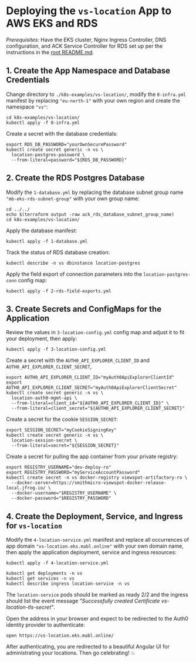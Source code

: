 
# Deploying the `vs-location` App to AWS EKS and RDS

*Prerequisites:* Have the EKS cluster, Nginx Ingress Controller, DNS configuration, and ACK Service Controller for RDS
set up per the instructions in the [root README.md](../../README.md).

## 1. Create the App Namespace and Database Credentials

Change directory to `./k8s-examples/vs-location/`, modify the `0-infra.yml` manifest by replacing `"eu-north-1"`
with your own region and create the namespace `"vs"`:

    cd k8s-examples/vs-location/
    kubectl apply -f 0-infra.yml

Create a secret with the database credentials:

    export RDS_DB_PASSWORD="yourOwnSecurePassword"
    kubectl create secret generic -n vs \
      location-postgres-password \
      --from-literal=password="${RDS_DB_PASSWORD}"


## 2. Create the RDS Postgres Database

Modify the `1-database.yml` by replacing the database subnet group name `"mb-eks-rds-subnet-group"` with your
own group name:

    cd ../../
    echo $(terraform output -raw ack_rds_database_subnet_group_name)
    cd k8s-examples/vs-location/

Apply the database manifest:

    kubectl apply -f 1-database.yml

Track the status of RDS database creation:

    kubectl describe -n vs dbinstance location-postgres

Apply the field export of connection parameters into the `location-postgres-conn` config map:

    kubectl apply -f 2-rds-field-exports.yml


## 3. Create Secrets and ConfigMaps for the Application

Review the values in `3-location-config.yml` config map and adjust it to fit your deployment, then apply:

    kubectl apply -f 3-location-config.yml

Create a secret with the `AUTH0_API_EXPLORER_CLIENT_ID` and `AUTH0_API_EXPLORER_CLIENT_SECRET`,

    export AUTH0_API_EXPLORER_CLIENT_ID="myAuth0ApiExplorerClientId"
    export AUTH0_API_EXPLORER_CLIENT_SECRET="myAuth0ApiExplorerClientSecret"
    kubectl create secret generic -n vs \
      location-auth0-mgmt-api \
      --from-literal=client_id="${AUTH0_API_EXPLORER_CLIENT_ID}" \
      --from-literal=client_secret="${AUTH0_API_EXPLORER_CLIENT_SECRET}"

Create a secret for the cookie `SESSION_SECRET`:

    export SESSION_SECRET="myCookieSigningKey"
    kubectl create secret generic -n vs \
      location-session-secret \
      --from-literal=secret="${SESSION_SECRET}"

Create a secret for pulling the app container from your private registry:

    export REGISTRY_USERNAME="dev-deploy-ro"
    export REGISTRY_PASSWORD="myServiceAccountPassword"
    kubectl create secret -n vs docker-registry viewspot-artifactory-ro \
      --docker-server=https://smithmicro-viewspot-docker-release-local.jfrog.io/ \
      --docker-username="$REGISTRY_USERNAME" \
      --docker-password="$REGISTRY_PASSWORD"


## 4. Create the Deployment, Service, and Ingress for `vs-location`

Modify the `4-location-service.yml` manifest and replace all occurrences of
app domain `"vs-location.eks.mabl.online"` with your own domain name, then apply the application
deployment, service and ingress resources:

    kubectl apply -f 4-location-service.yml

    kubectl get deployments -n vs
    kubectl get services -n vs
    kubectl describe ingress location-service -n vs

The `location-service` pods should be marked as ready 2/2 and the ingress should list the event message
_"Successfully created Certificate vs-location-tls-secret"_.

Open the address in your browser and expect to be redirected to the Auth0 identity provider to authenticate:

    open https://vs-location.eks.mabl.online/

After authenticating, you are redirected to a beautiful Angular UI for administrating your locations. Then go
celebrating! :boom:
